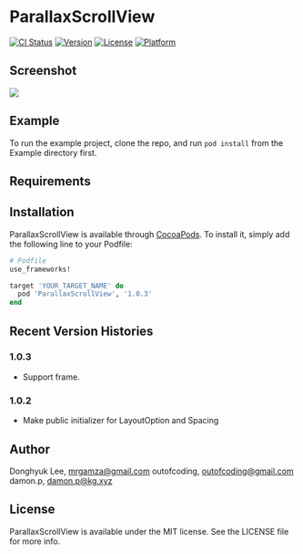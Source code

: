 # ParallaxScrollView

[![CI Status](https://img.shields.io/travis/outofcoding/ParallaxScrollView.svg?style=flat)](https://travis-ci.org/outofcoding/ParallaxScrollView)
[![Version](https://img.shields.io/cocoapods/v/ParallaxScrollView.svg?style=flat)](https://cocoapods.org/pods/ParallaxScrollView)
[![License](https://img.shields.io/cocoapods/l/ParallaxScrollView.svg?style=flat)](https://cocoapods.org/pods/ParallaxScrollView)
[![Platform](https://img.shields.io/cocoapods/p/ParallaxScrollView.svg?style=flat)](https://cocoapods.org/pods/ParallaxScrollView)

## Screenshot

<kbd>
<img src="https://user-images.githubusercontent.com/34772312/109017870-e9b84000-76fa-11eb-9d5e-5cf7927ac7e3.gif" />
</kbd>


## Example

To run the example project, clone the repo, and run `pod install` from the Example directory first.

## Requirements

## Installation

ParallaxScrollView is available through [CocoaPods](https://cocoapods.org). To install
it, simply add the following line to your Podfile:

```ruby
# Podfile
use_frameworks!

target 'YOUR_TARGET_NAME' do
  pod 'ParallaxScrollView', '1.0.3'
end
```

## Recent Version Histories
### 1.0.3
- Support frame.
### 1.0.2
- Make public initializer for LayoutOption and Spacing

## Author

Donghyuk Lee, mrgamza@gmail.com
outofcoding, outofcoding@gmail.com  
damon.p, damon.p@kg.xyz

## License

ParallaxScrollView is available under the MIT license. See the LICENSE file for more info.
